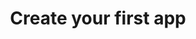 ---
layout: for-developers
title: Create your first app
permalink: /for-developers/apps/create-first-app
tags: [apps]
categories: [Writing a Solid application]
exclude: true
---